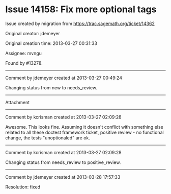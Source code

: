 # Issue 14158: Fix more optional tags

Issue created by migration from https://trac.sagemath.org/ticket/14362

Original creator: jdemeyer

Original creation time: 2013-03-27 00:31:33

Assignee: mvngu

Found by #13278.


---

Comment by jdemeyer created at 2013-03-27 00:49:24

Changing status from new to needs_review.


---

Attachment


---

Comment by kcrisman created at 2013-03-27 02:09:28

Awesome.  This looks fine.  Assuming it doesn't conflict with something else related to all these doctest framework ticket, positive review - no functional change, the tests "unoptionaled" are ok.


---

Comment by kcrisman created at 2013-03-27 02:09:28

Changing status from needs_review to positive_review.


---

Comment by jdemeyer created at 2013-03-28 17:57:33

Resolution: fixed
